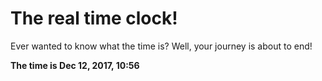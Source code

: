 # The real time clock!

Ever wanted to know what the time is? Well, your journey is about to end!

**The time is Dec 12, 2017, 10:56**